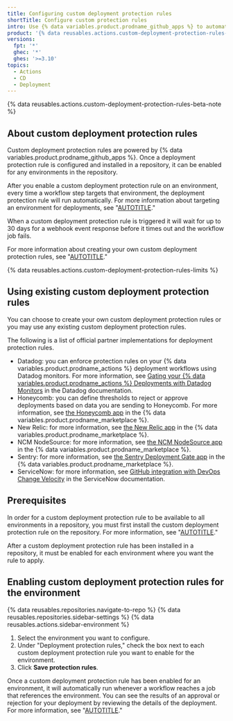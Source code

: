 ```yaml
---
title: Configuring custom deployment protection rules
shortTitle: Configure custom protection rules
intro: Use {% data variables.product.prodname_github_apps %} to automate protecting deployments with third-party systems.
product: '{% data reusables.actions.custom-deployment-protection-rules-availability %}'
versions:
  fpt: '*'
  ghec: '*'
  ghes: '>=3.10'
topics:
  - Actions
  - CD
  - Deployment
---
```


{% data reusables.actions.custom-deployment-protection-rules-beta-note %}

## About custom deployment protection rules

Custom deployment protection rules are powered by {% data variables.product.prodname_github_apps %}. Once a deployment protection rule is configured and installed in a repository, it can be enabled for any environments in the repository.

After you enable a custom deployment protection rule on an environment, every time a workflow step targets that environment, the deployment protection rule will run automatically. For more information about targeting an environment for deployments, see "[AUTOTITLE](/actions/deployment/targeting-different-environments/using-environments-for-deployment)."

When a custom deployment protection rule is triggered it will wait for up to 30 days for a webhook event response before it times out and the workflow job fails.

For more information about creating your own custom deployment protection rules, see "[AUTOTITLE](/actions/deployment/protecting-deployments/creating-custom-deployment-protection-rules)."

{% data reusables.actions.custom-deployment-protection-rules-limits %}

## Using existing custom deployment protection rules

You can choose to create your own custom deployment protection rules or you may use any existing custom deployment protection rules.

The following is a list of official partner implementations for deployment protection rules.

* Datadog: you can enforce protection rules on your {% data variables.product.prodname_actions %} deployment workflows using Datadog monitors. For more information, see [Gating your {% data variables.product.prodname_actions %} Deployments with Datadog Monitors](https://docs.datadoghq.com/continuous_integration/guides/github_gating/) in the Datadog documentation.
* Honeycomb: you can define thresholds to reject or approve deployments based on data you are sending to Honeycomb. For more information, see [the Honeycomb app](https://github.com/apps/honeycomb-io) in the {% data variables.product.prodname_marketplace %}.
* New Relic: for more information, see [the New Relic app](https://github.com/apps/new-relic-gate) in the {% data variables.product.prodname_marketplace %}.
* NCM NodeSource: for more information, see [the NCM NodeSource app](https://github.com/apps/ncm-nodesource) in the {% data variables.product.prodname_marketplace %}.
* Sentry: for more information, see [the Sentry Deployment Gate app](https://github.com/apps/sentry-deployment-gate) in the {% data variables.product.prodname_marketplace %}.
* ServiceNow: for more information, see [GitHub integration with DevOps Change Velocity](https://docs.servicenow.com/bundle/utah-devops/page/product/enterprise-dev-ops/concept/github-integration-dev-ops.html) in the ServiceNow documentation.

## Prerequisites

In order for a custom deployment protection rule to be available to all environments in a repository, you must first install the custom deployment protection rule on the repository. For more information, see "[AUTOTITLE](/apps/maintaining-github-apps/installing-github-apps)."

After a custom deployment protection rule has been installed in a repository, it must be enabled for each environment where you want the rule to apply.

## Enabling custom deployment protection rules for the environment

{% data reusables.repositories.navigate-to-repo %}
{% data reusables.repositories.sidebar-settings %}
{% data reusables.actions.sidebar-environment %}
1. Select the environment you want to configure.
1. Under "Deployment protection rules," check the box next to each custom deployment protection rule you want to enable for the environment.
1. Click **Save protection rules**.

Once a custom deployment protection rule has been enabled for an environment, it will automatically run whenever a workflow reaches a job that references the environment. You can see the results of an approval or rejection for your deployment by reviewing the details of the deployment. For more information, see "[AUTOTITLE](/actions/managing-workflow-runs/reviewing-deployments)."
